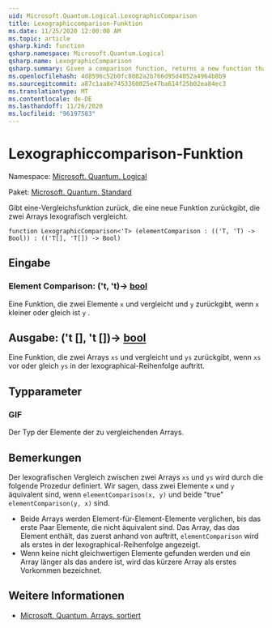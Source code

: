 ```yaml
---
uid: Microsoft.Quantum.Logical.LexographicComparison
title: Lexographiccomparison-Funktion
ms.date: 11/25/2020 12:00:00 AM
ms.topic: article
qsharp.kind: function
qsharp.namespace: Microsoft.Quantum.Logical
qsharp.name: LexographicComparison
qsharp.summary: Given a comparison function, returns a new function that lexographically compares two arrays.
ms.openlocfilehash: 4d8596c52b0fc8082a2b766d95d4052a4964b8b9
ms.sourcegitcommit: a87c1aa8e7453360025e47ba614f25b02ea84ec3
ms.translationtype: MT
ms.contentlocale: de-DE
ms.lasthandoff: 11/26/2020
ms.locfileid: "96197583"
---
```

# <a name="lexographiccomparison-function"></a>Lexographiccomparison-Funktion

Namespace: [Microsoft. Quantum. Logical](xref:Microsoft.Quantum.Logical)

Paket: [Microsoft. Quantum. Standard](https://nuget.org/packages/Microsoft.Quantum.Standard)


Gibt eine-Vergleichsfunktion zurück, die eine neue Funktion zurückgibt, die zwei Arrays lexografisch vergleicht.

```qsharp
function LexographicComparison<'T> (elementComparison : (('T, 'T) -> Bool)) : (('T[], 'T[]) -> Bool)
```


## <a name="input"></a>Eingabe

### <a name="elementcomparison--tt---bool"></a>Element Comparison: ('t, 't)-> [bool](xref:microsoft.quantum.lang-ref.bool)

Eine Funktion, die zwei Elemente `x` und vergleicht und `y` zurückgibt, wenn `x` kleiner oder gleich ist `y` .



## <a name="output--tt---bool"></a>Ausgabe: ('t [], 't [])-> [bool](xref:microsoft.quantum.lang-ref.bool)

Eine Funktion, die zwei Arrays `xs` und vergleicht und `ys` zurückgibt, wenn `xs` vor oder gleich `ys` in der lexographical-Reihenfolge auftritt.

## <a name="type-parameters"></a>Typparameter

### <a name="t"></a>GIF

Der Typ der Elemente der zu vergleichenden Arrays.

## <a name="remarks"></a>Bemerkungen

Der lexografischen Vergleich zwischen zwei Arrays `xs` und `ys` wird durch die folgende Prozedur definiert. Wir sagen, dass zwei Elemente `x` und `y` äquivalent sind, wenn `elementComparison(x, y)` und beide "true" `elementComparison(y, x)` sind.

- Beide Arrays werden Element-für-Element-Elemente verglichen, bis das erste Paar Elemente, die nicht äquivalent sind. Das Array, das das Element enthält, das zuerst anhand von auftritt, `elementComparison` wird als erstes in der lexographical-Reihenfolge angezeigt.
- Wenn keine nicht gleichwertigen Elemente gefunden werden und ein Array länger als das andere ist, wird das kürzere Array als erstes Vorkommen bezeichnet.

## <a name="see-also"></a>Weitere Informationen

- [Microsoft. Quantum. Arrays. sortiert](xref:Microsoft.Quantum.Arrays.Sorted)